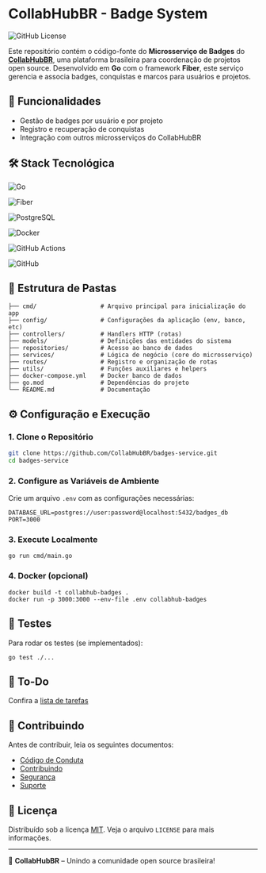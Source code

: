 # CollabHubBR - Badge System

![GitHub License](https://img.shields.io/github/license/CollabHubBR/bagde-system?labelColor=101010)

Este repositório contém o código-fonte do **Microsserviço de Badges** do **[CollabHubBR](https://github.com/CollabHubBR)**, uma plataforma brasileira para coordenação de projetos open source. Desenvolvido em **Go** com o framework **Fiber**, este serviço gerencia e associa badges, conquistas e marcos para usuários e projetos.

## 📌 Funcionalidades

-   Gestão de badges por usuário e por projeto
-   Registro e recuperação de conquistas
-   Integração com outros microsserviços do CollabHubBR

## 🛠️ Stack Tecnológica

![Go](https://img.shields.io/badge/Go-00ADD8?style=for-the-badge&logo=go&logoColor=white)

![Fiber](https://img.shields.io/badge/Fiber-000000?style=for-the-badge&logo=fiber&logoColor=white)

![PostgreSQL](https://img.shields.io/badge/PostgreSQL-316192?style=for-the-badge&logo=postgresql&logoColor=white)

![Docker](https://img.shields.io/badge/Docker-2CA5E0?style=for-the-badge&logo=docker&logoColor=white)

![GitHub Actions](https://img.shields.io/badge/GitHub%20Actions-2088ff?style=for-the-badge&logo=github-actions&logoColor=white)

![GitHub](https://img.shields.io/badge/GitHub-fff?style=for-the-badge&logo=github&logoColor=181717)

## 📁 Estrutura de Pastas

```
├── cmd/                  # Arquivo principal para inicialização do app
├── config/               # Configurações da aplicação (env, banco, etc)
├── controllers/          # Handlers HTTP (rotas)
├── models/               # Definições das entidades do sistema
├── repositories/         # Acesso ao banco de dados
├── services/             # Lógica de negócio (core do microsserviço)
├── routes/               # Registro e organização de rotas
├── utils/                # Funções auxiliares e helpers
├── docker-compose.yml    # Docker banco de dados
├── go.mod                # Dependências do projeto
└── README.md             # Documentação
```

## ⚙️ Configuração e Execução

### 1. Clone o Repositório

```bash
git clone https://github.com/CollabHubBR/badges-service.git
cd badges-service
```

### 2. Configure as Variáveis de Ambiente

Crie um arquivo `.env` com as configurações necessárias:

```
DATABASE_URL=postgres://user:password@localhost:5432/badges_db
PORT=3000
```

### 3. Execute Localmente

```
go run cmd/main.go
```

### 4. Docker (opcional)

```
docker build -t collabhub-badges .
docker run -p 3000:3000 --env-file .env collabhub-badges
```

## 🧪 Testes

Para rodar os testes (se implementados):

```
go test ./...
```

## 📌 To-Do

Confira a [lista de tarefas](https://github.com/CollabHubBR/badge-system/blob/main/.github/TODO.md)

## 🤝 Contribuindo

Antes de contribuir, leia os seguintes documentos:

-   [Código de Conduta](https://github.com/CollabHubBR/.github/blob/main/CODE_OF_CONDUCT.md)
-   [Contribuindo](https://github.com/CollabHubBR/.github/blob/main/CONTRIBUTING.md)
-   [Segurança](https://github.com/CollabHubBR/.github/blob/main/SECURITY.md)
-   [Suporte](https://github.com/CollabHubBR/.github/blob/main/SUPPORT.md)

## 📄 Licença

Distribuído sob a licença [MIT](https://choosealicense.com/licenses/mit/). Veja o arquivo `LICENSE` para mais informações.

---

🚀 **CollabHubBR** – Unindo a comunidade open source brasileira!

